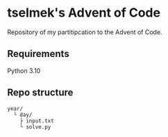 # tselmek's Advent of Code

Repository of my partitipcation to the Advent of Code.

## Requirements

Python 3.10

## Repo structure

```
year/
  └ day/
    ├ input.txt
    └ solve.py
```
